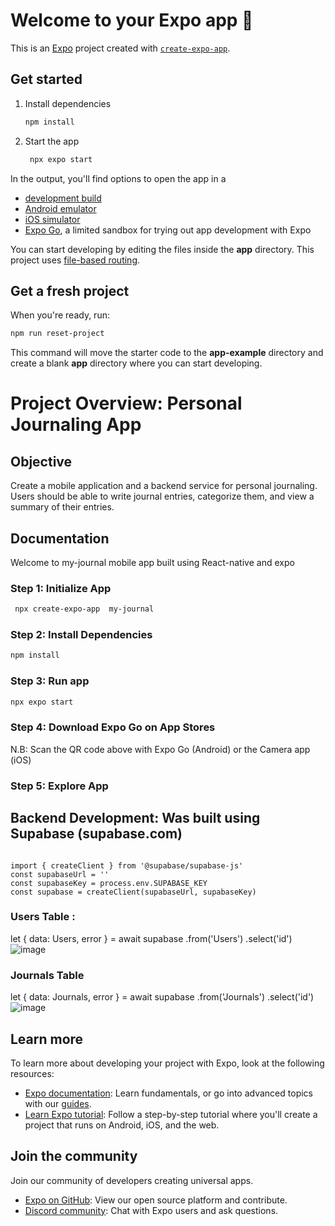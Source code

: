 # Welcome to your Expo app 👋

This is an [Expo](https://expo.dev) project created with [`create-expo-app`](https://www.npmjs.com/package/create-expo-app).

## Get started

1. Install dependencies

   ```bash
   npm install
   ```

2. Start the app

   ```bash
    npx expo start
   ```

In the output, you'll find options to open the app in a

- [development build](https://docs.expo.dev/develop/development-builds/introduction/)
- [Android emulator](https://docs.expo.dev/workflow/android-studio-emulator/)
- [iOS simulator](https://docs.expo.dev/workflow/ios-simulator/)
- [Expo Go](https://expo.dev/go), a limited sandbox for trying out app development with Expo

You can start developing by editing the files inside the **app** directory. This project uses [file-based routing](https://docs.expo.dev/router/introduction).

## Get a fresh project

When you're ready, run:

```bash
npm run reset-project
```

This command will move the starter code to the **app-example** directory and create a blank **app** directory where you can start developing.


# Project Overview: Personal Journaling App
## Objective

<p> Create a mobile application and a backend service for personal journaling. Users
should be able to write journal entries, categorize them, and view a summary of
their entries.</p>

## Documentation 
Welcome to my-journal mobile app built using React-native and expo
### Step 1: Initialize App
```bash 
 npx create-expo-app  my-journal
```
### Step 2: Install Dependencies
```bash
npm install
```
### Step 3: Run app
```bash
npx expo start
```

### Step 4: Download Expo Go on App Stores
 
<p> N.B: Scan the QR code above with Expo Go (Android) or the Camera app (iOS) </p>

### Step 5: Explore App

## Backend Development: Was built using Supabase (supabase.com) 
<code>
import { createClient } from '@supabase/supabase-js'
const supabaseUrl = ''
const supabaseKey = process.env.SUPABASE_KEY
const supabase = createClient(supabaseUrl, supabaseKey)
</code>

### Users Table : 
let { data: Users, error } = await supabase
  .from('Users')
  .select('id')
![image](https://github.com/user-attachments/assets/8d3b4f68-9a43-434e-87af-74dcb3de73e0)

  
### Journals Table
let { data: Journals, error } = await supabase
  .from('Journals')
  .select('id')
![image](https://github.com/user-attachments/assets/e89fe858-1f80-4cfe-8ec2-7be6049b1068)




## Learn more

To learn more about developing your project with Expo, look at the following resources:

- [Expo documentation](https://docs.expo.dev/): Learn fundamentals, or go into advanced topics with our [guides](https://docs.expo.dev/guides).
- [Learn Expo tutorial](https://docs.expo.dev/tutorial/introduction/): Follow a step-by-step tutorial where you'll create a project that runs on Android, iOS, and the web.

## Join the community

Join our community of developers creating universal apps.

- [Expo on GitHub](https://github.com/expo/expo): View our open source platform and contribute.
- [Discord community](https://chat.expo.dev): Chat with Expo users and ask questions.
